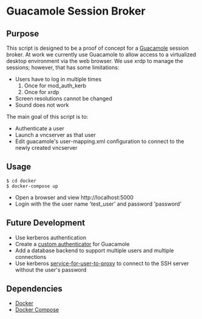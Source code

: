 # Guacamole Session Broker

## Purpose
This script is designed to be a proof of concept for a [Guacamole](http://guacamole.incubator.apache.org/) session broker.  At work we currently use Guacamole to allow access to a virtualized desktop environment via the web browser.  We use xrdp to manage the sessions; however, that has some limitations:
- Users have to log in multiple times
  1. Once for mod_auth_kerb
  2. Once for xrdp
- Screen resolutions cannot be changed
- Sound does not work

The main goal of this script is to:
- Authenticate a user
- Launch a vncserver as that user
- Edit guacamole's user-mapping.xml configuration to connect to the newly created vncserver


## Usage
```
$ cd docker
$ docker-compose up
```

- Open a browser and view http://localhost:5000
- Login with the the user name 'test_user' and password 'password'

## Future Development
- Use kerberos authentication
- Create a [custom authenticator](http://guacamole.incubator.apache.org/doc/gug/custom-auth.html) for Guacamole
- Add a database backend to support multiple users and multiple connections
- Use kerberos [service-for-user-to-proxy](https://ssimo.org/blog/id_011.html) to connect to the SSH server without the user's password

## Dependencies
- [Docker](https://www.docker.com/)
- [Docker Compose](https://docs.docker.com/compose/install/)



